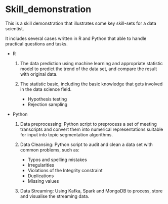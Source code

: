 # Skill_demonstration

This is a skill demonstration that illustrates some key skill-sets for a data scientist.

It includes several cases written in R and Python that able to handle practical questions and tasks.

- R
  1. The data prediction using machine learning and appropriate statistic model to predict the trend of the data set, and compare the result with original data. 

  2. The statistic basic, including the basic knowledge that gets involved in the data science field.
     - Hypothesis testing
     - Rejection sampling
     
     
- Python
  1. Data preprocessing: Python script to preprocess a set of meeting transcripts and convert them into numerical representations
  suitable for input into topic segmentation algorithms.
  
  2. Data Cleansing: Python script to audit and clean a data set with common problems, such as:
      - Typos and spelling mistakes 
      - Irregularities
      - Violations of the Integrity constraint
      - Duplications
      - Missing values
    
    
  3. Data Streaming: Using Kafka, Spark and MongoDB to process, store and visualise the streaming data.
